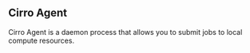 ## Cirro Agent

Cirro Agent is a daemon process that allows you to submit jobs to local compute resources.
